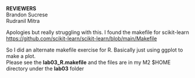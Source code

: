 **REVIEWERS**  
Brandon Sucrese  
Rudranil Mitra
  
Apologies but really struggling with this. I found the makefile for scikit-learn  
https://github.com/scikit-learn/scikit-learn/blob/main/Makefile

  
So I did an alternate makefile exercise for R. Basically just using ggplot to make a plot.  
Please see the **lab03_R.makefile** and the files are in my M2 $HOME directory under the **lab03** folder

